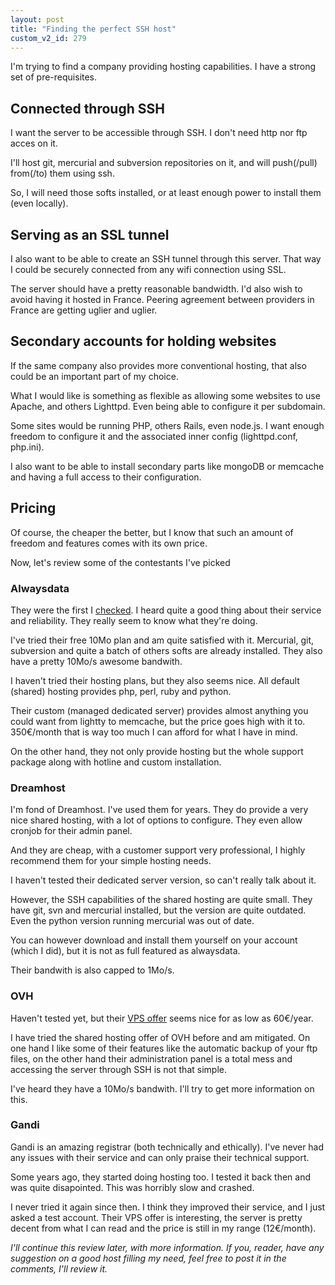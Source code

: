 ```yaml
---
layout: post
title: "Finding the perfect SSH host"
custom_v2_id: 279
---
```


I'm trying to find a company providing hosting capabilities. I have a strong
set of pre-requisites.

## Connected through SSH

I want the server to be accessible through SSH. I don't need http nor ftp
acces on it.

I'll host git, mercurial and subversion repositories on it, and will
push(/pull) from(/to) them using ssh.

So, I will need those softs installed, or at least enough power to install
them (even locally).

## Serving as an SSL tunnel

I also want to be able to create an SSH tunnel through this server. That way I
could be securely connected from any wifi connection using SSL.

The server should have a pretty reasonable bandwidth. I'd also wish to avoid
having it hosted in France. Peering agreement between providers in France are
getting uglier and uglier.

## Secondary accounts for holding websites

If the same company also provides more conventional hosting, that also could
be an important part of my choice.

What I would like is something as flexible as allowing some websites to use
Apache, and others Lighttpd. Even being able to configure it per subdomain.

Some sites would be running PHP, others Rails, even node.js. I want enough
freedom to configure it and the associated inner config (lighttpd.conf,
php.ini).

I also want to be able to install secondary parts like mongoDB or memcache and
having a full access to their configuration.

## Pricing

Of course, the cheaper the better, but I know that such an amount of freedom
and features comes with its own price.

Now, let's review some of the contestants I've picked

### Alwaysdata

They were the first I [checked](http://www.alwaysdata.com/). I heard quite a
good thing about their service and reliability. They really seem to know what
they're doing.

I've tried their free 10Mo plan and am quite satisfied with it. Mercurial,
git, subversion and quite a batch of others softs are already installed. They
also have a pretty 10Mo/s awesome bandwith.

I haven't tried their hosting plans, but they also seems nice. All default
(shared) hosting provides php, perl, ruby and python.

Their custom (managed dedicated server) provides almost anything you could
want from lightty to memcache, but the price goes high with it to. 350€/month
that is way too much I can afford for what I have in mind.

On the other hand, they not only provide hosting but the whole support package
along with hotline and custom installation.

### Dreamhost

I'm fond of Dreamhost. I've used them for years. They do provide a very nice
shared hosting, with a lot of options to configure. They even allow cronjob
for their admin panel.

And they are cheap, with a customer support very professional, I highly
recommend them for your simple hosting needs.

I haven't tested their dedicated server version, so can't really talk about
it.

However, the SSH capabilities of the shared hosting are quite small. They have
git, svn and mercurial installed, but the version are quite outdated. Even the
python version running mercurial was out of date.

You can however download and install them yourself on your account (which I
did), but it is not as full featured as alwaysdata.

Their bandwith is also capped to 1Mo/s.

### OVH

Haven't tested yet, but their [VPS offer](https://www.ovh.com/fr/vps/) seems
nice for as low as 60€/year.

I have tried the shared hosting offer of OVH before and am mitigated. On one
hand I like some of their features like the automatic backup of your ftp
files, on the other hand their administration panel is a total mess and
accessing the server through SSH is not that simple.

I've heard they have a 10Mo/s bandwith. I'll try to get more information on
this.

### Gandi

Gandi is an amazing registrar (both technically and ethically). I've never had
any issues with their service and can only praise their technical support.

Some years ago, they started doing hosting too. I tested it back then and was
quite disapointed. This was horribly slow and crashed.

I never tried it again since then. I think they improved their service, and I
just asked a test account. Their VPS offer is interesting, the server is
pretty decent from what I can read and the price is still in my range
(12€/month).


_I'll continue this review later, with more information. If you, reader, have
any suggestion on a good host filling my need, feel free to post it in the
comments, I'll review it._

